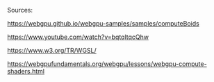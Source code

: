 Sources:

https://webgpu.github.io/webgpu-samples/samples/computeBoids

https://www.youtube.com/watch?v=bqtqltqcQhw

https://www.w3.org/TR/WGSL/

https://webgpufundamentals.org/webgpu/lessons/webgpu-compute-shaders.html
